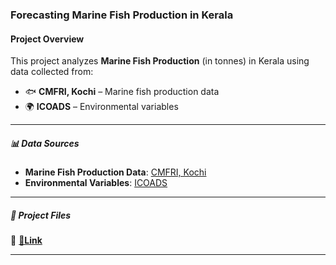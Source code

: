 ### Forecasting Marine Fish Production in Kerala

####  Project Overview
This project analyzes **Marine Fish Production** (in tonnes) in Kerala using data collected from:
- 🐟 **CMFRI, Kochi** – Marine fish production data  
- 🌍 **ICOADS** – Environmental variables  

---

##### 📊 Data Sources
- **Marine Fish Production Data**: [CMFRI, Kochi](https://www.cmfri.org.in/)  
- **Environmental Variables**: [ICOADS](https://icoads.noaa.gov/)  

---

##### 📂 Project Files
🔹 **[📄Link ](https://bit.ly/fisheries_production_forecasting_project)**  

---
<!--
## ⚙️ Methodology
1. **Data Collection** 📥 – Compiled data from CMFRI & ICOADS  
2. **Data Preprocessing** 🛠 – Cleaning & normalization  
3. **Statistical Analysis** 📊 – Trends & correlations  
4. **Model Development** 🤖 – Predictive modeling for fish production  
5. **Results & Insights** 📈 – Key findings and conclusions  

---

## 📜 Citation
If you use this data, kindly cite:

-->
